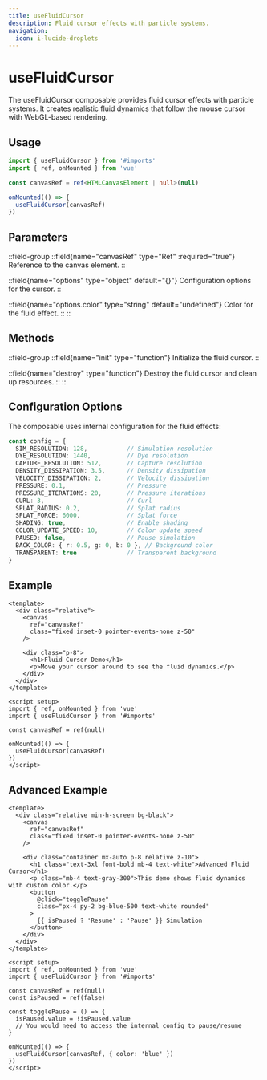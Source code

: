 ```yaml
---
title: useFluidCursor
description: Fluid cursor effects with particle systems.
navigation:
  icon: i-lucide-droplets
---
```


# useFluidCursor

The useFluidCursor composable provides fluid cursor effects with particle systems. It creates realistic fluid dynamics that follow the mouse cursor with WebGL-based rendering.

## Usage

```ts
import { useFluidCursor } from '#imports'
import { ref, onMounted } from 'vue'

const canvasRef = ref<HTMLCanvasElement | null>(null)

onMounted(() => {
  useFluidCursor(canvasRef)
})
```

## Parameters

::field-group
  ::field{name="canvasRef" type="Ref<HTMLCanvasElement>" :required="true"}
  Reference to the canvas element.
  ::
  
  ::field{name="options" type="object" default="{}"}
  Configuration options for the cursor.
  ::
  
  ::field{name="options.color" type="string" default="undefined"}
  Color for the fluid effect.
  ::
::

## Methods

::field-group
  ::field{name="init" type="function"}
  Initialize the fluid cursor.
  ::
  
  ::field{name="destroy" type="function"}
  Destroy the fluid cursor and clean up resources.
  ::
::

## Configuration Options

The composable uses internal configuration for the fluid effects:

```ts
const config = {
  SIM_RESOLUTION: 128,           // Simulation resolution
  DYE_RESOLUTION: 1440,          // Dye resolution
  CAPTURE_RESOLUTION: 512,       // Capture resolution
  DENSITY_DISSIPATION: 3.5,      // Density dissipation
  VELOCITY_DISSIPATION: 2,       // Velocity dissipation
  PRESSURE: 0.1,                 // Pressure
  PRESSURE_ITERATIONS: 20,       // Pressure iterations
  CURL: 3,                       // Curl
  SPLAT_RADIUS: 0.2,             // Splat radius
  SPLAT_FORCE: 6000,             // Splat force
  SHADING: true,                 // Enable shading
  COLOR_UPDATE_SPEED: 10,        // Color update speed
  PAUSED: false,                 // Pause simulation
  BACK_COLOR: { r: 0.5, g: 0, b: 0 }, // Background color
  TRANSPARENT: true              // Transparent background
}
```

## Example

```vue
<template>
  <div class="relative">
    <canvas 
      ref="canvasRef" 
      class="fixed inset-0 pointer-events-none z-50"
    />
    
    <div class="p-8">
      <h1>Fluid Cursor Demo</h1>
      <p>Move your cursor around to see the fluid dynamics.</p>
    </div>
  </div>
</template>

<script setup>
import { ref, onMounted } from 'vue'
import { useFluidCursor } from '#imports'

const canvasRef = ref(null)

onMounted(() => {
  useFluidCursor(canvasRef)
})
</script>
```

## Advanced Example

```vue
<template>
  <div class="relative min-h-screen bg-black">
    <canvas 
      ref="canvasRef" 
      class="fixed inset-0 pointer-events-none z-50"
    />
    
    <div class="container mx-auto p-8 relative z-10">
      <h1 class="text-3xl font-bold mb-4 text-white">Advanced Fluid Cursor</h1>
      <p class="mb-4 text-gray-300">This demo shows fluid dynamics with custom color.</p>
      <button 
        @click="togglePause" 
        class="px-4 py-2 bg-blue-500 text-white rounded"
      >
        {{ isPaused ? 'Resume' : 'Pause' }} Simulation
      </button>
    </div>
  </div>
</template>

<script setup>
import { ref, onMounted } from 'vue'
import { useFluidCursor } from '#imports'

const canvasRef = ref(null)
const isPaused = ref(false)

const togglePause = () => {
  isPaused.value = !isPaused.value
  // You would need to access the internal config to pause/resume
}

onMounted(() => {
  useFluidCursor(canvasRef, { color: 'blue' })
})
</script>
```